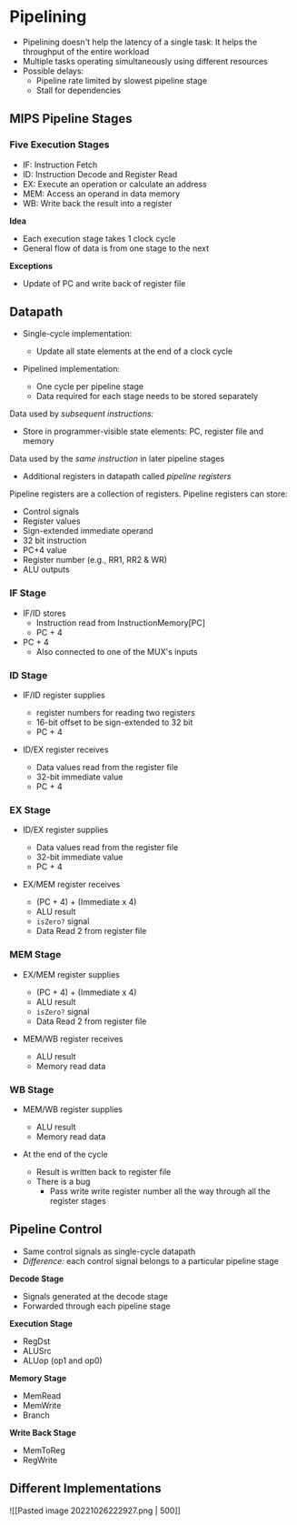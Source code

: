 # Pipelining

- Pipelining doesn't help the latency of a single task: It helps the throughput of the entire workload
- Multiple tasks operating simultaneously using different resources
- Possible delays:
	- Pipeline rate limited by slowest pipeline stage
	- Stall for dependencies


## MIPS Pipeline Stages

### Five Execution Stages
- IF: Instruction Fetch
- ID: Instruction Decode and Register Read
- EX: Execute an operation or calculate an address
- MEM: Access an operand in data memory
- WB: Write back the result into a register

**Idea**
- Each execution stage takes 1 clock cycle
- General flow of data is from one stage to the next

**Exceptions**
- Update of PC and write back of register file 


## Datapath
- Single-cycle implementation:
	- Update all state elements at the end of a clock cycle

- Pipelined implementation:
	- One cycle per pipeline stage
	- Data required for each stage needs to be stored separately

Data used by *subsequent instructions:*
- Store in programmer-visible state elements: PC, register file and memory

Data used by the *same instruction* in later pipeline stages
- Additional registers in datapath called *pipeline registers*

Pipeline registers are a collection of registers.
Pipeline registers can store:
- Control signals
- Register values
- Sign-extended immediate operand
- 32 bit instruction
- PC+4 value
- Register number (e.g., RR1, RR2 & WR)
- ALU outputs

### IF Stage
- IF/ID stores
	- Instruction read from InstructionMemory[PC]
	- PC + 4
- PC + 4 
	- Also connected to one of the MUX's inputs


### ID Stage
- IF/ID register supplies
	- register numbers for reading two registers
	- 16-bit offset to be sign-extended to 32 bit
	- PC + 4

- ID/EX register receives
	- Data values read from the register file
	- 32-bit immediate value
	- PC + 4


### EX Stage
- ID/EX register supplies
	-  Data values read from the register file
	- 32-bit immediate value
	- PC + 4

- EX/MEM register receives 
	- (PC + 4) + (Immediate x 4)
	- ALU result
	- `isZero?` signal
	- Data Read 2 from register file


### MEM Stage
- EX/MEM register supplies 
	- (PC + 4) + (Immediate x 4)
	- ALU result
	- `isZero?` signal
	- Data Read 2 from register file

- MEM/WB register receives
	- ALU result
	- Memory read data


### WB Stage
- MEM/WB register supplies
	- ALU result
	- Memory read data

- At the end of the cycle
	- Result is written back to register file
	- There is a bug
		- Pass write write register number all the way through all the register stages


## Pipeline Control
- Same control signals as single-cycle datapath
- *Difference:* each control signal belongs to a particular pipeline stage

**Decode Stage**
- Signals generated at the decode stage
- Forwarded through each pipeline stage

**Execution Stage**
- RegDst
- ALUSrc
- ALUop (op1 and op0)

**Memory Stage**
- MemRead
- MemWrite
- Branch

**Write Back Stage**
- MemToReg
- RegWrite


## Different Implementations
![[Pasted image 20221026222927.png | 500]]
